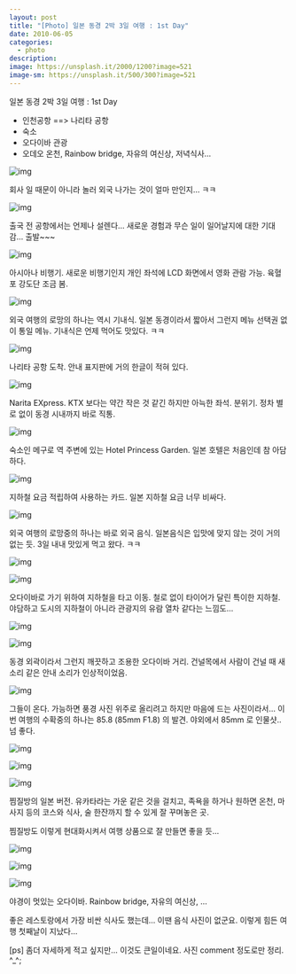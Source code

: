 ```yaml
---
layout: post
title: "[Photo] 일본 동경 2박 3일 여행 : 1st Day"
date: 2010-06-05
categories:
  - photo
description: 
image: https://unsplash.it/2000/1200?image=521
image-sm: https://unsplash.it/500/300?image=521
---
```


일본 동경 2박 3일 여행 : 1st Day

- 인천공항  ==> 나리타 공항
- 숙소
- 오다이바 관광 
- 오데오 온천, Rainbow bridge, 자유의 여신상,  저녁식사…

<!--more--> 

![img](https://raw.githubusercontent.com/tkhwang/tkhwang-etc/master/img/photobucket/20100704225605_dsc_96962.JPG)

회사 일 때문이 아니라 놀러 외국 나가는 것이 얼마 만인지… ㅋㅋ

![img](https://raw.githubusercontent.com/tkhwang/tkhwang-etc/master/img/photobucket/DSC_9706.JPG)

출국 전 공항에서는 언제나 설렌다… 새로운 경험과 무슨 일이 일어날지에 대한 기대감… 출발~~~

![img](https://raw.githubusercontent.com/tkhwang/tkhwang-etc/master/img/photobucket/DSC_9732.JPG)

아시아나 비행기. 새로운 비행기인지 개인 좌석에 LCD 화면에서 영화 관람 가능.
육혈포 강도단 조금 봄.

![img](https://raw.githubusercontent.com/tkhwang/tkhwang-etc/master/img/photobucket/DSC_9750.JPG)

외국 여행의 로망의 하나는 역시 기내식. 
일본 동경이라서 짧아서 그런지 메뉴 선택권 없이 통일 메뉴. 기내식은 언제 먹어도 맛있다. ㅋㅋ

![img](https://raw.githubusercontent.com/tkhwang/tkhwang-etc/master/img/photobucket/DSC_9767.JPG)

나리타 공항 도착. 안내 표지판에 거의 한글이 적혀 있다.

![img](https://raw.githubusercontent.com/tkhwang/tkhwang-etc/master/img/photobucket/DSC_9779.JPG)

Narita EXpress. KTX 보다는 약간 작은 것 같긴 하지만 아늑한 좌석. 분위기. 정차 별로 없이 동경 시내까지 바로 직통.

![img](https://raw.githubusercontent.com/tkhwang/tkhwang-etc/master/img/photobucket/DSC_0347.JPG)

숙소인 메구로 역 주변에 있는 Hotel Princess Garden.
일본 호텔은 처음인데 참 아담하다.

![img](https://raw.githubusercontent.com/tkhwang/tkhwang-etc/master/img/photobucket/DSC_9781.JPG)

지하철 요금 적립하여 사용하는 카드.
일본 지하철 요금 너무 비싸다.

![img](https://raw.githubusercontent.com/tkhwang/tkhwang-etc/master/img/photobucket/DSC_9806.JPG)

외국 여행의 로망중의 하나는 바로 외국 음식.
일본음식은 입맛에 맞지 않는 것이 거의 없는 듯. 3일 내내 맛있게 먹고 왔다. ㅋㅋ

![img](https://raw.githubusercontent.com/tkhwang/tkhwang-etc/master/img/photobucket/DSC_9811.JPG)

![img](https://raw.githubusercontent.com/tkhwang/tkhwang-etc/master/img/photobucket/DSC_9812.JPG)

오다이바로 가기 위하여 지하철을 타고 이동.
철로 없이 타이어가 달린 특이한 지하철. 야담하고 도시의 지하철이 아니라 관광지의 유람 열차 같다는 느낌도…

![img](https://raw.githubusercontent.com/tkhwang/tkhwang-etc/master/img/photobucket/DSC_9837.JPG)

![img](https://raw.githubusercontent.com/tkhwang/tkhwang-etc/master/img/photobucket/DSC_9851.JPG)

동경 외곽이라서 그런지 깨끗하고 조용한 오다이바 거리.
건널목에서 사람이 건널 때 새소리 같은 안내 소리가 인상적이었음.

![img](https://raw.githubusercontent.com/tkhwang/tkhwang-etc/master/img/photobucket/DSC_9847.JPG)

그들이 온다. 
가능하면 풍경 사진 위주로 올리려고 하지만 마음에 드는 사진이라서… 
이번 여행의 수확중의 하나는 85.8 (85mm F1.8) 의 발견. 야외에서 85mm 로 인물샷.. 넘 좋다.

![img](https://raw.githubusercontent.com/tkhwang/tkhwang-etc/master/img/photobucket/DSC_9867.JPG)

![img](https://raw.githubusercontent.com/tkhwang/tkhwang-etc/master/img/photobucket/DSC_9876.JPG)

![img](https://raw.githubusercontent.com/tkhwang/tkhwang-etc/master/img/photobucket/DSC_9879.JPG)

찜질방의 일본 버전.
유카타라는 가운 같은 것을 걸치고, 족욕을 하거나 원하면 온천, 마사지 등의 코스와 식사, 술 한잔까지 할 수 있게 잘 꾸며놓은 곳.

찜질방도 이렇게 현대화시켜서 여행 상품으로 잘 만들면 좋을 듯…

![img](https://raw.githubusercontent.com/tkhwang/tkhwang-etc/master/img/photobucket/DSC_9905.JPG)

![img](https://raw.githubusercontent.com/tkhwang/tkhwang-etc/master/img/photobucket/DSC_99071.JPG)

![img](https://raw.githubusercontent.com/tkhwang/tkhwang-etc/master/img/photobucket/20100704225736_dsc_9912.JPG)

야경이 멋있는 오다이바.
Rainbow bridge, 자유의 여신상, …

좋은 레스토랑에서 가장 비싼 식사도 했는데… 이땐 음식 사진이 없군요.
이렇게 힘든 여행 첫째날이 지났다…


[ps] 좀더 자세하게 적고 싶지만… 이것도 큰일이네요. 사진 comment 정도로만 정리. ^_^;






